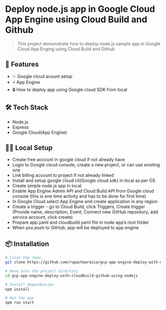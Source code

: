 # Deploy node.js app in Google Cloud App Engine using Cloud Build and Github

> This project demonstrate how to deploy node.js sample app in Google Cloud App Enging using Cloud Build and Github

## 🚀 Features

- ✨ Google cloud acount setup
- ⚡ App Engine
- 🔒 How to deploy app using Google cloud SDK from local

## 🛠 Tech Stack

- Node.js
- Express
- Google Cloud(App Engine)

## 🧑‍💻 Local Setup
- Create free account in google cloud if not already have
- Login to Google cloud console, create a new project, or can use existing one
- Link billing account to project if not already linked
- Install and setup google cloud cli(Google cloud sdk) in local as per OS
- Create simple node.js app in local
- Enable App Engine Admin API and Cloud Build API from Google cloud console (this is one time activity and has to be done for first time)
- In Google Cloud select App Engine and create application in any region
- Create a trigger - go to Cloud Build, click Triggers, Create trigger (Provide name, description, Event, Connect new GitHub repository, add service account, click create)
- Prepare app.yaml and cloudbuild.yaml file in node app’s root folder
- When you push to GitHub, app will be deployed to app engine

## 📦 Installation

```bash
# Clone the repo
git clone https://github.com/rupachowrasia/gcp-app-engine-deploy-with-cloudbuild-github-using-nodejs.git

# Move into the project directory
cd gcp-app-engine-deploy-with-cloudbuild-github-using-nodejs

# Install dependencies
npm install

# Run the app
npm run start
